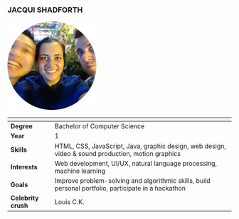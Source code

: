 ### JACQUI SHADFORTH

<img src="../images/shadforth_jacqueline.png" width="200px" height="200px">

| []() | []() |
|---|---|
| __Degree__ | Bachelor of Computer Science |
| __Year__ | 1 |
| __Skills__ | HTML, CSS, JavaScript, Java, graphic design, web design, video & sound production, motion graphics |
| __Interests__ | Web development, UI/UX, natural language processing, machine learning |
| __Goals__ | Improve problem-solving and algorithmic skills, build personal portfolio, participate in a hackathon |
| __Celebrity crush__ | Louis C.K. |
